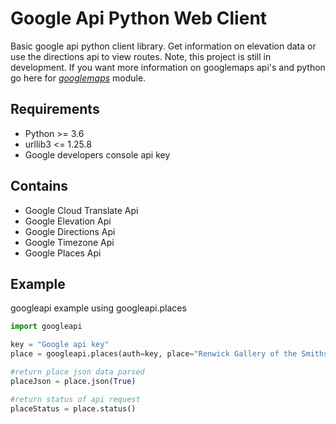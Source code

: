 # Google Api Python Web Client
Basic google api python client library. Get information on elevation data or use the directions api to view routes. Note, this project is still in development. If you want more information on googlemaps api's and python go here for [*googlemaps*](https://github.com/googlemaps/google-maps-services-python) module.

## Requirements
* Python >= 3.6
* urllib3 <= 1.25.8 
* Google developers console api key

## Contains
* Google Cloud Translate Api
* Google Elevation Api
* Google Directions Api
* Google Timezone Api
* Google Places Api

## Example
googleapi example using googleapi.places
```python
import googleapi

key = "Google api key"
place = googleapi.places(auth=key, place="Renwick Gallery of the Smithsonian American Art Museum, Washington")

#return place json data parsed
placeJson = place.json(True)

#return status of api request
placeStatus = place.status()

```
